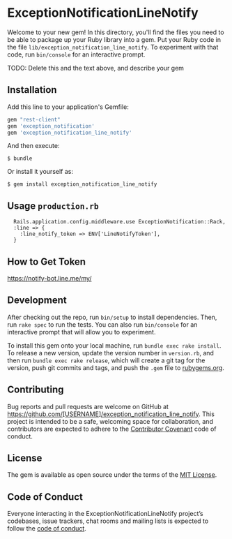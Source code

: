 # ExceptionNotificationLineNotify

Welcome to your new gem! In this directory, you'll find the files you need to be able to package up your Ruby library into a gem. Put your Ruby code in the file `lib/exception_notification_line_notify`. To experiment with that code, run `bin/console` for an interactive prompt.

TODO: Delete this and the text above, and describe your gem

## Installation

Add this line to your application's Gemfile:

```ruby
gem "rest-client"
gem 'exception_notification'
gem 'exception_notification_line_notify'
```

And then execute:

    $ bundle

Or install it yourself as:

    $ gem install exception_notification_line_notify

## Usage `production.rb`

```
  Rails.application.config.middleware.use ExceptionNotification::Rack,
  :line => {
    :line_notify_token => ENV['LineNotifyToken'],
  }
```

## How to Get Token

https://notify-bot.line.me/my/

## Development

After checking out the repo, run `bin/setup` to install dependencies. Then, run `rake spec` to run the tests. You can also run `bin/console` for an interactive prompt that will allow you to experiment.

To install this gem onto your local machine, run `bundle exec rake install`. To release a new version, update the version number in `version.rb`, and then run `bundle exec rake release`, which will create a git tag for the version, push git commits and tags, and push the `.gem` file to [rubygems.org](https://rubygems.org).

## Contributing

Bug reports and pull requests are welcome on GitHub at https://github.com/[USERNAME]/exception_notification_line_notify. This project is intended to be a safe, welcoming space for collaboration, and contributors are expected to adhere to the [Contributor Covenant](http://contributor-covenant.org) code of conduct.

## License

The gem is available as open source under the terms of the [MIT License](https://opensource.org/licenses/MIT).

## Code of Conduct

Everyone interacting in the ExceptionNotificationLineNotify project’s codebases, issue trackers, chat rooms and mailing lists is expected to follow the [code of conduct](https://github.com/[USERNAME]/exception_notification_line_notify/blob/master/CODE_OF_CONDUCT.md).
